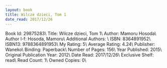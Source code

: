 ```yaml
---
layout: book
title: Wilcze dzieci, Tom 1
date_read: 2017/12/26
---
```


Book Id: 29875283\ 
Title: Wilcze dzieci, Tom 1\ 
Author: Mamoru Hosoda\ 
Author l-f: Hosoda, Mamoru\ 
Additional Authors: \ 
ISBN: 8364891952\ 
ISBN13: 9788364891953\ 
My Rating: 5\ 
Average Rating: 4.24\ 
Publisher: Waneko\ 
Binding: Paperback\ 
Number of Pages: 156\ 
Year Published: 2015\ 
Original Publication Year: 2012\ 
Date Read: 2017/12/26\ 
Exclusive Shelf: read\ 
Read Count: 1\ 
Owned Copies: 0\ 

